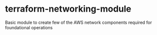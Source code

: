 # terraform-networking-module
Basic module to create few of the AWS network components required for foundational operations
